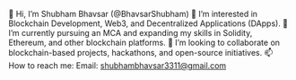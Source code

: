 👋 Hi, I’m Shubham Bhavsar (@BhavsarShubham)
👀 I’m interested in Blockchain Development, Web3, and Decentralized Applications (DApps).
🌱 I’m currently pursuing an MCA and expanding my skills in Solidity, Ethereum, and other blockchain platforms.
💞️ I’m looking to collaborate on blockchain-based projects, hackathons, and open-source initiatives.
📫 How to reach me:
Email: shubhambhavsar3311@gmail.com
